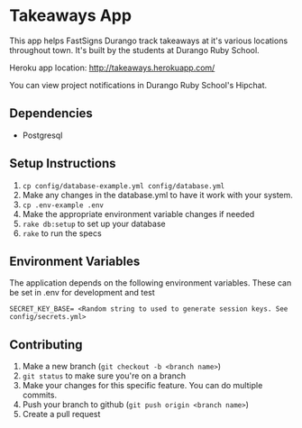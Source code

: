 # Takeaways App

This app helps FastSigns Durango track takeaways at it's various locations throughout town. It's built by the students at Durango Ruby School.

Heroku app location: http://takeaways.herokuapp.com/

You can view project notifications in Durango Ruby School's Hipchat.

## Dependencies

* Postgresql

## Setup Instructions

1. `cp config/database-example.yml config/database.yml`
2. Make any changes in the database.yml to have it work with your system.
3. `cp .env-example .env`
4. Make the appropriate environment variable changes if needed
5. `rake db:setup` to set up your database
6. `rake` to run the specs

## Environment Variables

The application depends on the following environment variables. These can be set in .env for development and test

```
SECRET_KEY_BASE= <Random string to used to generate session keys. See config/secrets.yml>
```

## Contributing

1. Make a new branch (`git checkout -b <branch name>`)
2. `git status` to make sure you're on a branch
3. Make your changes for this specific feature. You can do multiple commits.
4. Push your branch to github (`git push origin <branch name>`)
5. Create a pull request

